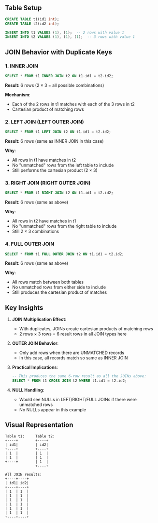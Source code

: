 ## Table Setup

```SQL
CREATE TABLE t1(id1 int);
CREATE TABLE t2(id2 int);

INSERT INTO t1 VALUES (1), (1);  -- 2 rows with value 1
INSERT INTO t2 VALUES (1), (1), (1);  -- 3 rows with value 1
```

## JOIN Behavior with Duplicate Keys

### 1. INNER JOIN

```SQL
SELECT * FROM t1 INNER JOIN t2 ON t1.id1 = t2.id2;
```

**Result**: 6 rows (2 × 3 = all possible combinations)

**Mechanism**:

- Each of the 2 rows in t1 matches with each of the 3 rows in t2
- Cartesian product of matching rows

### 2. LEFT JOIN (LEFT OUTER JOIN)

```SQL
SELECT * FROM t1 LEFT JOIN t2 ON t1.id1 = t2.id2;
```

**Result**: 6 rows (same as INNER JOIN in this case)

**Why**:

- All rows in t1 have matches in t2
- No "unmatched" rows from the left table to include
- Still performs the cartesian product (2 × 3)

### 3. RIGHT JOIN (RIGHT OUTER JOIN)

```SQL
SELECT * FROM t1 RIGHT JOIN t2 ON t1.id1 = t2.id2;
```

**Result**: 6 rows (same as above)

**Why**:

- All rows in t2 have matches in t1
- No "unmatched" rows from the right table to include
- Still 2 × 3 combinations

### 4. FULL OUTER JOIN

```SQL
SELECT * FROM t1 FULL OUTER JOIN t2 ON t1.id1 = t2.id2;
```

**Result**: 6 rows (same as above)

**Why**:

- All rows match between both tables
- No unmatched rows from either side to include
- Still produces the cartesian product of matches

## Key Insights

1. **JOIN Multiplication Effect**:
    - With duplicates, JOINs create cartesian products of matching rows
    - 2 rows × 3 rows = 6 result rows in all JOIN types here
2. **OUTER JOIN Behavior**:
    - Only add rows when there are UNMATCHED records
    - In this case, all records match so same as INNER JOIN
3. **Practical Implications**:
    
    ```SQL
    -- This produces the same 6-row result as all the JOINs above:
    SELECT * FROM t1 CROSS JOIN t2 WHERE t1.id1 = t2.id2;
    ```
    
4. **NULL Handling**:
    - Would see NULLs in LEFT/RIGHT/FULL JOINs if there were unmatched rows
    - No NULLs appear in this example

## Visual Representation

```Plain
Table t1:     Table t2:
+----+        +----+
| id1|        | id2|
+----+        +----+
| 1  |        | 1  |
| 1  |        | 1  |
+----+        | 1  |
              +----+

All JOIN results:
+----+----+
| id1| id2|
+----+----+
| 1  | 1  |
| 1  | 1  |
| 1  | 1  |
| 1  | 1  |
| 1  | 1  |
| 1  | 1  |
+----+----+
```

